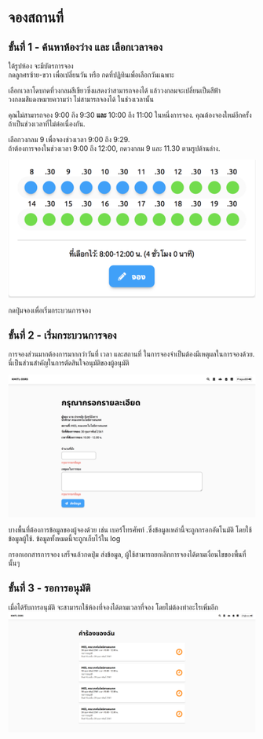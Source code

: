 # จองสถานที่


## ขั้นที่ 1 - ค้นหาห้องว่าง และ เลือกเวลาจอง
ใต้รูปห้อง จะมีบัตรการจอง<br>
กดลูกศรซ้าย-ขวา เพื่อเปลี่ยนวัน หรือ กดที่ปฏิทินเพื่อเลือกวันเฉพาะ

เลือกเวลาโดบกดที่วงกลมสีเขียวซึ่งแสดงว่าสามารถจองได้ แล้ววงกลมจะเปลี่ยนเป็นสีฟ้า<br>
วงกลมสีแดงหมายความว่า ไม่สามารถจองได้ ในช่วงเวลานั้น

คุณไม่สามารถจอง 9:00 ถึง 9:30 **และ** 10:00 ถึง 11:00 ในหนึ่งการจอง. คุณต้องจองใหม่อีกครั้งถ้าเป็นช่วงเวลาที่ไม่ต่อเนื่องกัน.

เลือกวงกลม 9 เพื่อจองช่วงเวลา 9:00 ถึง 9:29. <br>
ถ้าต้องการจองในช่วงเวลา 9:00 ถึง 12:00, กดวงกลม 9 และ 11.30 ตามรูปด้านล่าง.

![](../../img/room-info/select%20time%20zoom.png)

กดปุ่มจองเพื่อเริ่มกระบวนการจอง

## ขั้นที่ 2 - เริ่มกระบวนการจอง
การจองส่วนมากต้องการมากกว่าวันที่ เวลา และสถานที่ ในการจองจำเป็นต้องมีเหตุผลในการจองด้วย. นี่เป็นส่วนสำคัญในการตัดสินใจอนุมัติของผู้อนุมัติ

![](../../img/form-request/form%20without%20request.png)

บางพื้นที่ต้องการข้อมูลของผู้จองด้วย เช่น เบอร์โทรศัพท์ .ซึ่งข้อมูลเหล่านี้จะถูกกรอกอัตโนมัติ โดยใช้ข้อมูลผู้ใช้. ข้อมูลทั้งหมดนี้จะถูกเก็บไว้ใน log

กรอกเอกสารการจอง เสร็จแล้วกดปุ่ม ส่งข้อมูล, ผู้ใช้สามารถยกเลิกการจองได้ตามเงื่อนไขของพื้นที่นั้นๆ

## ขั้นที่ 3 - รอการอนุมัติ
เมื่อได้รับการอนุมัติ จะสามารถใช้ห้องที่จองได้ตามเวลาที่จอง โดยไม่ต้องทำอะไรเพิ่มอีก
![](../../img/user-request/overall.png)
